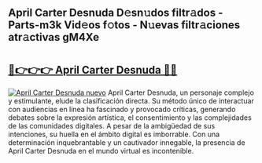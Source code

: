 ## April Carter Desnuda D𝚎sn𝚞dos filtr𝚊dos - Parts-m3k Vid𝚎os f𝚘tos - N𝚞evas filtr𝚊ciones atr𝚊ctivas gM4Xe

# <h2><a href="http://mb18qz.tromn.icu/?c=April+Carter+Desnuda">🔗👉👉👉 April Carter Desnuda 🔗🔗</a></h2>

[![April Carter Desnuda nuevo](https://i.imgur.com/pEAQMta.gif)](http://mb18qz.tromn.icu/?c=April+Carter+Desnuda)
April Carter Desnuda, un personaje complejo y estimulante, elude la clasificación directa. Su método único de interactuar con audiencias en línea ha fascinado y provocado críticas, generando debates sobre la expresión artística, el consentimiento y las complejidades de las comunidades digitales. A pesar de la ambigüedad de sus intenciones, su huella en el ámbito digital es imborrable. Con una determinación inquebrantable y un cautivador innegable, la presencia de April Carter Desnuda en el mundo virtual es incontenible.
